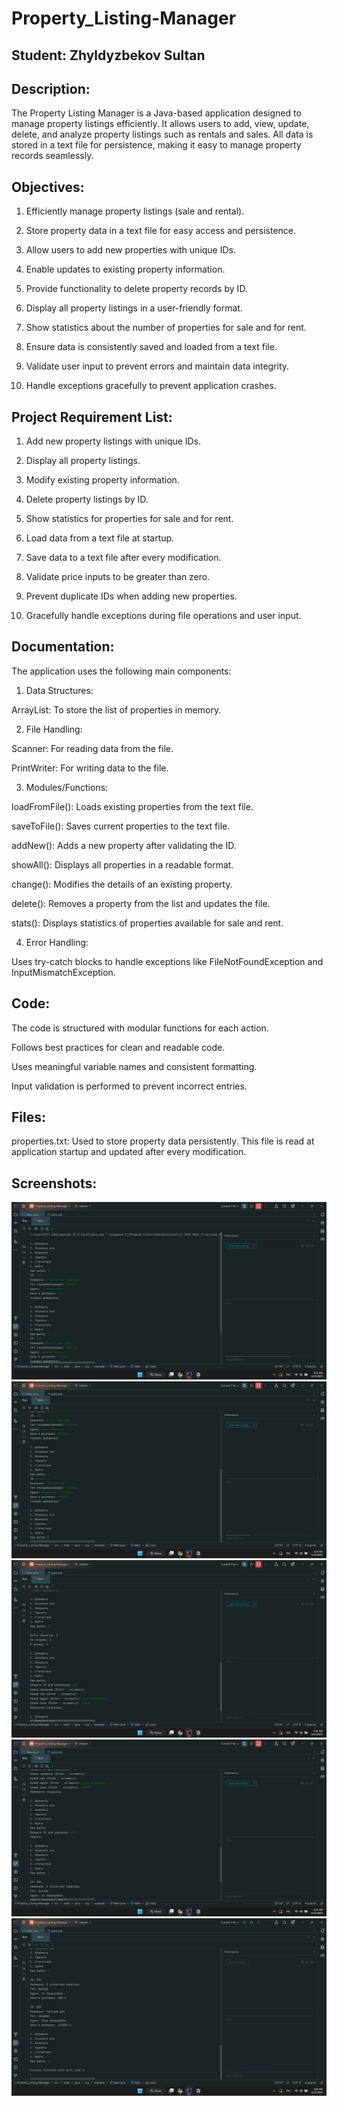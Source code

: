 # Property_Listing-Manager

## Student: Zhyldyzbekov Sultan 



## Description:

The Property Listing Manager is a Java-based application designed to manage property listings efficiently. It allows users to add, view, update, delete, and analyze property listings such as rentals and sales. All data is stored in a text file for persistence, making it easy to manage property records seamlessly.

## Objectives:

1. Efficiently manage property listings (sale and rental).

2. Store property data in a text file for easy access and persistence.

3. Allow users to add new properties with unique IDs.

4. Enable updates to existing property information.

5. Provide functionality to delete property records by ID.

6. Display all property listings in a user-friendly format.

7. Show statistics about the number of properties for sale and for rent.

8. Ensure data is consistently saved and loaded from a text file.

9. Validate user input to prevent errors and maintain data integrity.

10. Handle exceptions gracefully to prevent application crashes.

    

## Project Requirement List:

1. Add new property listings with unique IDs.

2. Display all property listings.

3. Modify existing property information.

4. Delete property listings by ID.

5. Show statistics for properties for sale and for rent.

6. Load data from a text file at startup.

7. Save data to a text file after every modification.

8. Validate price inputs to be greater than zero.

9. Prevent duplicate IDs when adding new properties.

10. Gracefully handle exceptions during file operations and user input.
    

## Documentation:

The application uses the following main components:

1. Data Structures:

ArrayList<Property>: To store the list of properties in memory.

2. File Handling:

Scanner: For reading data from the file.

PrintWriter: For writing data to the file.

3. Modules/Functions:

loadFromFile(): Loads existing properties from the text file.

saveToFile(): Saves current properties to the text file.

addNew(): Adds a new property after validating the ID.

showAll(): Displays all properties in a readable format.

change(): Modifies the details of an existing property.

delete(): Removes a property from the list and updates the file.

stats(): Displays statistics of properties available for sale and rent.

4. Error Handling:

Uses try-catch blocks to handle exceptions like FileNotFoundException and InputMismatchException.


## Code:

The code is structured with modular functions for each action.

Follows best practices for clean and readable code.

Uses meaningful variable names and consistent formatting.

Input validation is performed to prevent incorrect entries.

## Files:

properties.txt: Used to store property data persistently. This file is read at application startup and updated after every modification.


## Screenshots:
![1](https://github.com/Mars1kg/Property_Listing-Manager/blob/master/1.1.png)
![1](https://github.com/Mars1kg/Property_Listing-Manager/blob/master/1.2.png)
![1](https://github.com/Mars1kg/Property_Listing-Manager/blob/master/1.3.png)
![1](https://github.com/Mars1kg/Property_Listing-Manager/blob/master/1.4.png)
![1](https://github.com/Mars1kg/Property_Listing-Manager/blob/master/1.5.png)
